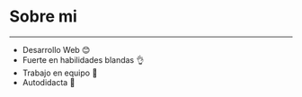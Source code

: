 
  

<h1 align="center> Hola, soy ~~Henry~~ 👋 </h1>

## Sobre mi
---
* Desarrollo Web :blush:
* Fuerte en habilidades blandas :ok_hand:
* Trabajo en equipo :wave:
* Autodidacta :page_with_curl:


